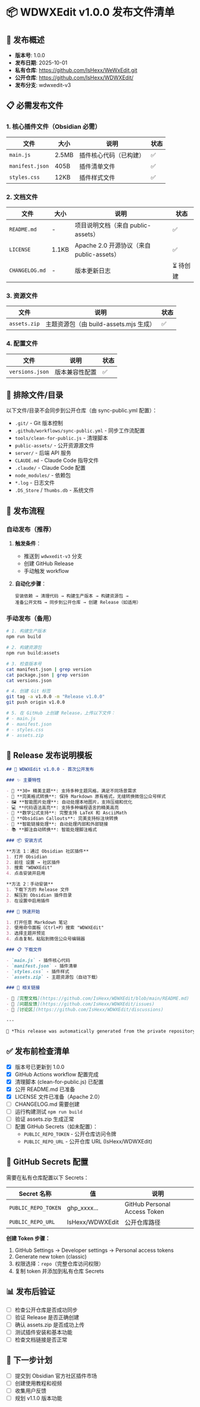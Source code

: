 # 📦 WDWXEdit v1.0.0 发布文件清单

## 🎯 发布概述

- **版本号**: 1.0.0
- **发布日期**: 2025-10-01
- **私有仓库**: https://github.com/IsHexx/WeWxEdit.git
- **公开仓库**: https://github.com/IsHexx/WDWXEdit/
- **发布分支**: wdwxedit-v3

## 📋 必需发布文件

### 1. 核心插件文件（Obsidian 必需）

| 文件 | 大小 | 说明 | 状态 |
|------|------|------|------|
| `main.js` | 2.5MB | 插件核心代码（已构建） | ✅ |
| `manifest.json` | 405B | 插件清单文件 | ✅ |
| `styles.css` | 12KB | 插件样式文件 | ✅ |

### 2. 文档文件

| 文件 | 大小 | 说明 | 状态 |
|------|------|------|------|
| `README.md` | - | 项目说明文档（来自 public-assets） | ✅ |
| `LICENSE` | 1.1KB | Apache 2.0 开源协议（来自 public-assets） | ✅ |
| `CHANGELOG.md` | - | 版本更新日志 | ⏳ 待创建 |

### 3. 资源文件

| 文件 | 说明 | 状态 |
|------|------|------|
| `assets.zip` | 主题资源包（由 build-assets.mjs 生成） | ✅ |

### 4. 配置文件

| 文件 | 说明 | 状态 |
|------|------|------|
| `versions.json` | 版本兼容性配置 | ✅ |

## 🚫 排除文件/目录

以下文件/目录不会同步到公开仓库（由 sync-public.yml 配置）：

- `.git/` - Git 版本控制
- `.github/workflows/sync-public.yml` - 同步工作流配置
- `tools/clean-for-public.js` - 清理脚本
- `public-assets/` - 公开资源源文件
- `server/` - 后端 API 服务
- `CLAUDE.md` - Claude Code 指导文件
- `.claude/` - Claude Code 配置
- `node_modules/` - 依赖包
- `*.log` - 日志文件
- `.DS_Store` / `Thumbs.db` - 系统文件

## 🔄 发布流程

### 自动发布（推荐）

1. **触发条件**：
   - 推送到 `wdwxedit-v3` 分支
   - 创建 GitHub Release
   - 手动触发 workflow

2. **自动化步骤**：
   ```
   安装依赖 → 清理代码 → 构建生产版本 → 构建资源包 →
   准备公开文档 → 同步到公开仓库 → 创建 Release（如适用）
   ```

### 手动发布（备用）

```bash
# 1. 构建生产版本
npm run build

# 2. 构建资源包
npm run build:assets

# 3. 检查版本号
cat manifest.json | grep version
cat package.json | grep version
cat versions.json

# 4. 创建 Git 标签
git tag -a v1.0.0 -m "Release v1.0.0"
git push origin v1.0.0

# 5. 在 GitHub 上创建 Release，上传以下文件：
# - main.js
# - manifest.json
# - styles.css
# - assets.zip
```

## 📝 Release 发布说明模板

```markdown
## 🎉 WDWXEdit v1.0.0 - 首次公开发布

### ✨ 主要特性

- 🎨 **30+ 精美主题**: 支持多种主题风格，满足不同场景需求
- 📝 **完美格式转换**: 保持 Markdown 原有格式，无缝转换微信公众号样式
- 🖼️ **智能图片处理**: 自动处理本地图片，支持压缩和优化
- 💻 **代码语法高亮**: 支持多种编程语言的精美高亮
- 📐 **数学公式支持**: 完整支持 LaTeX 和 AsciiMath
- 🎯 **Obsidian Callouts**: 完美支持标注块转换
- 🔗 **智能链接处理**: 自动处理内部和外部链接
- 📚 **脚注自动转换**: 智能处理脚注格式

### 📦 安装方式

**方法 1：通过 Obsidian 社区插件**
1. 打开 Obsidian
2. 前往 设置 → 社区插件
3. 搜索 "WDWXEdit"
4. 点击安装并启用

**方法 2：手动安装**
1. 下载下方的 Release 文件
2. 解压到 Obsidian 插件目录
3. 在设置中启用插件

### 🚀 快速开始

1. 打开任意 Markdown 笔记
2. 使用命令面板（Ctrl+P）搜索 "WDWXEdit"
3. 选择主题并预览
4. 点击复制，粘贴到微信公众号编辑器

### 📋 下载文件

- `main.js` - 插件核心代码
- `manifest.json` - 插件清单
- `styles.css` - 插件样式
- `assets.zip` - 主题资源包（自动下载）

### 🔗 相关链接

- 📖 [完整文档](https://github.com/IsHexx/WDWXEdit/blob/main/README.md)
- 🐛 [问题反馈](https://github.com/IsHexx/WDWXEdit/issues)
- 💬 [讨论区](https://github.com/IsHexx/WDWXEdit/discussions)

---

🤖 *This release was automatically generated from the private repository.*
```

## ✅ 发布前检查清单

- [x] 版本号已更新到 1.0.0
- [x] GitHub Actions workflow 配置完成
- [x] 清理脚本 (clean-for-public.js) 已配置
- [x] 公开 README.md 已准备
- [x] LICENSE 文件已准备（Apache 2.0）
- [ ] CHANGELOG.md 需要创建
- [ ] 运行构建测试 `npm run build`
- [ ] 验证 assets.zip 生成正常
- [ ] 配置 GitHub Secrets（如未配置）：
  - `PUBLIC_REPO_TOKEN` - 公开仓库访问令牌
  - `PUBLIC_REPO_URL` - 公开仓库 URL (IsHexx/WDWXEdit)

## 🔐 GitHub Secrets 配置

需要在私有仓库配置以下 Secrets：

| Secret 名称 | 值 | 说明 |
|------------|-----|------|
| `PUBLIC_REPO_TOKEN` | ghp_xxxx... | GitHub Personal Access Token |
| `PUBLIC_REPO_URL` | IsHexx/WDWXEdit | 公开仓库路径 |

**创建 Token 步骤：**
1. GitHub Settings → Developer settings → Personal access tokens
2. Generate new token (classic)
3. 权限选择：`repo`（完整仓库访问权限）
4. 复制 token 并添加到私有仓库 Secrets

## 📊 发布后验证

- [ ] 检查公开仓库是否成功同步
- [ ] 验证 Release 是否正确创建
- [ ] 确认 assets.zip 是否成功上传
- [ ] 测试插件安装和基本功能
- [ ] 检查文档链接是否正常

## 🎯 下一步计划

- [ ] 提交到 Obsidian 官方社区插件市场
- [ ] 创建使用教程和视频
- [ ] 收集用户反馈
- [ ] 规划 v1.1.0 版本功能
